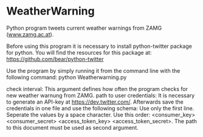 WeatherWarning
==============

Python program tweets current weather warnings from ZAMG (www.zamg.ac.at).

Before using this program it is necessary to install python-twitter package for python. You will find the resources for this package at: https://github.com/bear/python-twitter

Use the program by simply running it from the command line with the following command:
  python Weatherwarning.py <check interval> <path to user credentials>
  
  check interval: This argument defines how often the program checks for new weather warnung from ZAMG.
  path to user credentials: It is necessary to generate an API-key at https://dev.twitter.com/. Afterwards save the credentials in one file and use the following schema: Use only the first line. Seperate the values by a space character. Use this order: <consumer_key> <consumer_secret> <access_token_key> <access_token_secret>. The path to this document must be used as second argument.
  
